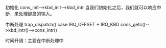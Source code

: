 
初始化
cons_init-->kbd_init-->kbd_intr
当我们初始化之后，我们就可以响应中断，来处理键盘的输入。

中断处理
trap_dispatch()
case IRQ_OFFSET + IRQ_KBD
cons_getc()-->kbd_intr()-->cons_intr()

时间开销：主要在中断处理中
